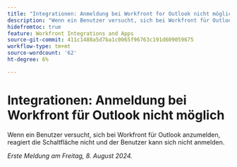 ```yaml
---
title: "Integrationen: Anmeldung bei Workfront for Outlook nicht möglich"
description: "Wenn ein Benutzer versucht, sich bei Workfront für Outlook anzumelden, reagiert die Schaltfläche nicht und der Benutzer kann sich nicht anmelden."
hidefromtoc: true
feature: Workfront Integrations and Apps
source-git-commit: 411c1488a5d7ba1c0065f96763c191d609059675
workflow-type: tm+mt
source-wordcount: '62'
ht-degree: 6%

---
```



# Integrationen: Anmeldung bei Workfront für Outlook nicht möglich

Wenn ein Benutzer versucht, sich bei Workfront für Outlook anzumelden, reagiert die Schaltfläche nicht und der Benutzer kann sich nicht anmelden.

_Erste Meldung am Freitag, 8. August 2024._
